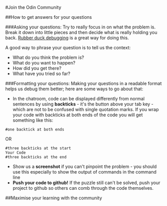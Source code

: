 #Join the Odin Community
<!-- A great way to accelerate your learning is to join our online community. You can join the chat directly through your Github account. -->

<!-- GITTER SIGN IN BUTTON -->

<!-- Now the chatroom might be pretty inactive at a first glance but here are some things to keep in mind:
* Not everyone is in the same time zone as you!
* People have their own schedules and busy lives to take care of too.
* And not everyone is at the same level section or area as you in the learning curve.

Most people who frequent the chat are the ones that stuck around for their question to get answered. They also considered the interaction a great opportunity for learning and improving their code! -->

##How to get answers for your questions

###Asking your questions:
Try to really focus in on what the problem is. Break it down into little pieces and then decide what is really holding you back. [Rubber duck debugging](https://en.wikipedia.org/wiki/Rubber_duck_debugging) is a great way for doing this.

A good way to phrase your question is to tell us the context:
* What do you think the problem is?
* What do you want to happen?
* How did you get there?
* What have you tried so far?

###Formatting your questions:
Making your questions in a readable format helps us debug them better; here are some ways to go about that:

* In the chatroom, code can be displayed differently from normal sentences by using **backticks** - it's the button above your tab key - which are not to be confused with single quotation marks. If you wrap your code with backticks at both ends of the code you will get something like this: 

`#one backtick at both ends`

OR

```
#three backticks at the start
Your Code
#three backticks at the end
```

* Show us a **screenshot** if you can't pinpoint the problem - you should use this especially to show the output of commands in the command line
* **Push your code to github!** If the puzzle still can't be solved, push your project to github so others can comb through the code themselves.


##Maximise your learning with the community
<!-- Exposure is a great way of improving your scope - knowing that something exists or familiarity with the topic is half the battle. -->

<!-- Teach others! Memory retention is best aided by teaching others...  -->
<!-- RESOURCE -->

<!-- Share your work with people that can appreciate it! Use github for any codebase, rawgit if it's a webpage or heroku if it's an app. -->
